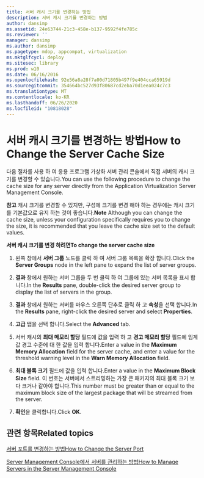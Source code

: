 ```yaml
---
title: 서버 캐시 크기를 변경하는 방법
description: 서버 캐시 크기를 변경하는 방법
author: dansimp
ms.assetid: 24e63744-21c3-458e-b137-9592f4fe785c
ms.reviewer: ''
manager: dansimp
ms.author: dansimp
ms.pagetype: mdop, appcompat, virtualization
ms.mktglfcycl: deploy
ms.sitesec: library
ms.prod: w10
ms.date: 06/16/2016
ms.openlocfilehash: 92e56a8a28f7a00d71805b497f9e404cca65919d
ms.sourcegitcommit: 354664bc527d93f80687cd2eba70d1eea024c7c3
ms.translationtype: MT
ms.contentlocale: ko-KR
ms.lasthandoff: 06/26/2020
ms.locfileid: "10818028"
---
```

# <span data-ttu-id="6fb58-103">서버 캐시 크기를 변경하는 방법</span><span class="sxs-lookup"><span data-stu-id="6fb58-103">How to Change the Server Cache Size</span></span>


<span data-ttu-id="6fb58-104">다음 절차를 사용 하 여 응용 프로그램 가상화 서버 관리 콘솔에서 직접 서버의 캐시 크기를 변경할 수 있습니다.</span><span class="sxs-lookup"><span data-stu-id="6fb58-104">You can use the following procedure to change the cache size for any server directly from the Application Virtualization Server Management Console.</span></span>

<span data-ttu-id="6fb58-105">**참고**  캐시 크기를 변경할 수 있지만, 구성에 크기를 변경 해야 하는 경우에는 캐시 크기를 기본값으로 유지 하는 것이 좋습니다.</span><span class="sxs-lookup"><span data-stu-id="6fb58-105">**Note** Although you can change the cache size, unless your configuration specifically requires you to change the size, it is recommended that you leave the cache size set to the default values.</span></span>

 

**<span data-ttu-id="6fb58-106">서버 캐시 크기를 변경 하려면</span><span class="sxs-lookup"><span data-stu-id="6fb58-106">To change the server cache size</span></span>**

1.  <span data-ttu-id="6fb58-107">왼쪽 창에서 **서버 그룹** 노드를 클릭 하 여 서버 그룹 목록을 확장 합니다.</span><span class="sxs-lookup"><span data-stu-id="6fb58-107">Click the **Server Groups** node in the left pane to expand the list of server groups.</span></span>

2.  <span data-ttu-id="6fb58-108">**결과** 창에서 원하는 서버 그룹을 두 번 클릭 하 여 그룹에 있는 서버 목록을 표시 합니다.</span><span class="sxs-lookup"><span data-stu-id="6fb58-108">In the **Results** pane, double-click the desired server group to display the list of servers in the group.</span></span>

3.  <span data-ttu-id="6fb58-109">**결과** 창에서 원하는 서버를 마우스 오른쪽 단추로 클릭 하 고 **속성**을 선택 합니다.</span><span class="sxs-lookup"><span data-stu-id="6fb58-109">In the **Results** pane, right-click the desired server and select **Properties**.</span></span>

4.  <span data-ttu-id="6fb58-110">**고급** 탭을 선택 합니다.</span><span class="sxs-lookup"><span data-stu-id="6fb58-110">Select the **Advanced** tab.</span></span>

5.  <span data-ttu-id="6fb58-111">서버 캐시의 **최대 메모리 할당** 필드에 값을 입력 하 고 **경고 메모리 할당** 필드에 임계값 경고 수준에 대 한 값을 입력 합니다.</span><span class="sxs-lookup"><span data-stu-id="6fb58-111">Enter a value in the **Maximum Memory Allocation** field for the server cache, and enter a value for the threshold warning level in the **Warn Memory Allocation** field.</span></span>

6.  <span data-ttu-id="6fb58-112">**최대 블록 크기** 필드에 값을 입력 합니다.</span><span class="sxs-lookup"><span data-stu-id="6fb58-112">Enter a value in the **Maximum Block Size** field.</span></span> <span data-ttu-id="6fb58-113">이 번호는 서버에서 스트리밍하는 가장 큰 패키지의 최대 블록 크기 보다 크거나 같아야 합니다.</span><span class="sxs-lookup"><span data-stu-id="6fb58-113">This number must be greater than or equal to the maximum block size of the largest package that will be streamed from the server.</span></span>

7.  <span data-ttu-id="6fb58-114">**확인**을 클릭합니다.</span><span class="sxs-lookup"><span data-stu-id="6fb58-114">Click **OK**.</span></span>

## <span data-ttu-id="6fb58-115">관련 항목</span><span class="sxs-lookup"><span data-stu-id="6fb58-115">Related topics</span></span>


[<span data-ttu-id="6fb58-116">서버 포트를 변경하는 방법</span><span class="sxs-lookup"><span data-stu-id="6fb58-116">How to Change the Server Port</span></span>](how-to-change-the-server-port.md)

[<span data-ttu-id="6fb58-117">Server Management Console에서 서버를 관리하는 방법</span><span class="sxs-lookup"><span data-stu-id="6fb58-117">How to Manage Servers in the Server Management Console</span></span>](how-to-manage-servers-in-the-server-management-console.md)

 

 





